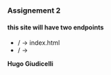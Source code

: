 ### Assignement 2 

#### this site will have two endpoints 
- / -> index.html
- / ->

**Hugo Giudicelli**